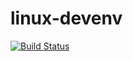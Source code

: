 # linux-devenv

[![Build Status](https://travis-ci.org/km45/linux-devenv.svg?branch=master)](https://travis-ci.org/km45/linux-devenv)
